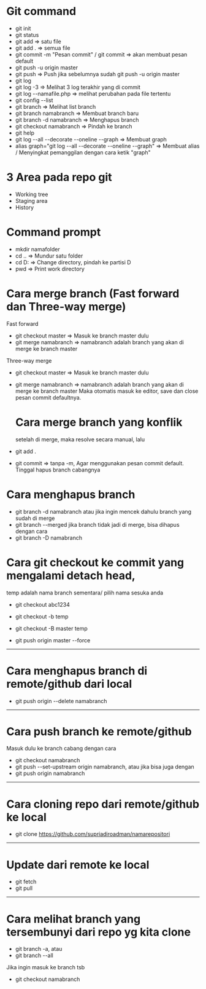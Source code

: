 # Git command
- git init
- git status
- git add <namafile> => satu file
- git add . => semua file
- git commit -m "Pesan commit"  / git commit => akan membuat pesan default
- git push -u origin master
- git push => Push jika sebelumnya sudah git push -u origin master
- git log 
- git log -3 => Melihat 3 log terakhir yang di commit 
- git log --namafile.php => melihat perubahan pada file tertentu
- git config --list
- git branch  => Melihat list branch 
- git branch namabranch => Membuat branch baru 
- git branch -d namabranch => Menghapus branch
- git checkout namabranch => Pindah ke branch
- git help
- git log --all --decorate --oneline --graph => Membuat graph
- alias graph="git log --all --decorate --oneline --graph" => Membuat alias / Menyingkat pemanggilan dengan cara ketik "graph"


# 3 Area pada repo git
- Working tree
- Staging area
- History

# Command prompt
- mkdir namafolder
- cd .. => Mundur satu folder
- cd D: => Change directory, pindah ke partisi D
- pwd => Print work directory

# Cara merge branch (Fast forward dan Three-way merge)
  Fast forward 
- git checkout master  => Masuk ke branch master dulu
- git merge namabranch => namabranch adalah branch yang akan di merge ke branch master

 Three-way merge 
- git checkout master  => Masuk ke branch master dulu
- git merge namabranch => namabranch adalah branch yang akan di merge ke branch master
  Maka otomatis masuk ke editor, save dan close pesan commit defaultnya.
  
  # Cara merge branch yang konflik
  setelah di merge, maka resolve secara manual, lalu
- git add .
- git commit => tanpa -m,  Agar menggunakan pesan commit default. Tinggal hapus branch cabangnya


# Cara menghapus branch
- git branch -d namabranch
  atau jika ingin mencek dahulu branch yang sudah di merge
- git branch --merged
  jika branch tidak jadi di merge, bisa dihapus dengan cara
- git branch -D namabranch


# Cara git checkout ke commit yang mengalami detach head,
temp adalah nama branch sementara/ pilih nama sesuka anda

- git checkout abc1234

- git checkout -b temp
- git checkout -B master temp

- git push origin master --force

________________________________

# Cara menghapus branch di remote/github dari local

- git push origin --delete namabranch

________________________________

# Cara push branch ke remote/github

Masuk dulu ke branch cabang dengan cara
- git checkout namabranch
- git push --set-upstream origin namabranch, atau jika bisa juga dengan
- git push origin namabranch

________________________________

# Cara cloning repo dari remote/github ke local

- git clone https://github.com/supriadiroadman/namarepositori

________________________________

# Update dari remote ke local

- git fetch
- git pull

________________________________
# Cara melihat branch yang tersembunyi dari repo yg kita clone
- git branch -a, atau   
- git branch --all

Jika ingin masuk ke branch tsb
- git checkout namabranch
